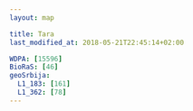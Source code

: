 ```yaml
---
layout: map

title: Tara
last_modified_at: 2018-05-21T22:45:14+02:00

WDPA: [15596]
BioRaS: [46]
geoSrbija:
  L1_183: [161]
  L1_362: [78]
---
```

